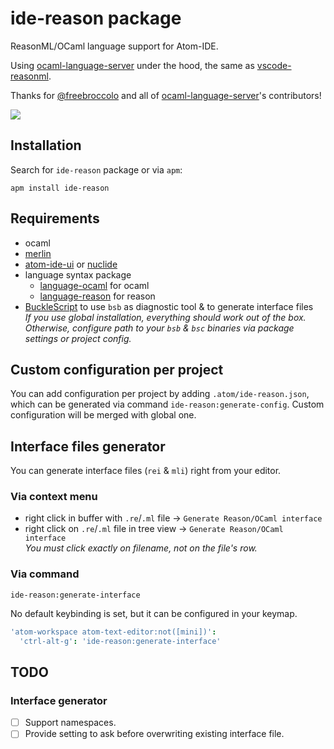 # ide-reason package

ReasonML/OCaml language support for Atom-IDE.

Using [ocaml-language-server](https://github.com/freebroccolo/ocaml-language-server) under the hood, the same as [vscode-reasonml](https://github.com/reasonml-editor/vscode-reasonml/).

Thanks for [@freebroccolo](https://github.com/freebroccolo) and all of [ocaml-language-server](https://github.com/freebroccolo/ocaml-language-server)'s contributors!

![](https://github.com/reasonml-editor/atom-ide-reason/blob/master/docs/capture.gif?raw=true)

## Installation
Search for `ide-reason` package or via `apm`:

```
apm install ide-reason
```

## Requirements
* ocaml
* [merlin](https://github.com/ocaml/merlin)
* [atom-ide-ui](https://atom.io/packages/atom-ide-ui) or [nuclide](https://atom.io/packages/nuclide)
* language syntax package
  * [language-ocaml](https://atom.io/packages/language-ocaml) for ocaml
  * [language-reason](https://atom.io/packages/language-reason) for reason
* [BuckleScript](https://bucklescript.github.io/docs/en/installation.html) to use `bsb` as diagnostic tool & to generate interface files<br>
_If you use global installation, everything should work out of the box. Otherwise, configure path to your `bsb` & `bsc` binaries via package settings or project config._

## Custom configuration per project
You can add configuration per project by adding `.atom/ide-reason.json`, which can be generated via command `ide-reason:generate-config`. Custom configuration will be merged with global one.

## Interface files generator
You can generate interface files (`rei` & `mli`) right from your editor.

### Via context menu
* right click in buffer with `.re`/`.ml` file -> `Generate Reason/OCaml interface`
* right click on `.re`/`.ml` file in tree view -> `Generate Reason/OCaml interface`<br>
  _You must click exactly on filename, not on the file's row._

### Via command
```
ide-reason:generate-interface
```

No default keybinding is set, but it can be configured in your keymap.

```cson
'atom-workspace atom-text-editor:not([mini])':
  'ctrl-alt-g': 'ide-reason:generate-interface'
```

## TODO
### Interface generator
* [ ] Support namespaces.
* [ ] Provide setting to ask before overwriting existing interface file.
